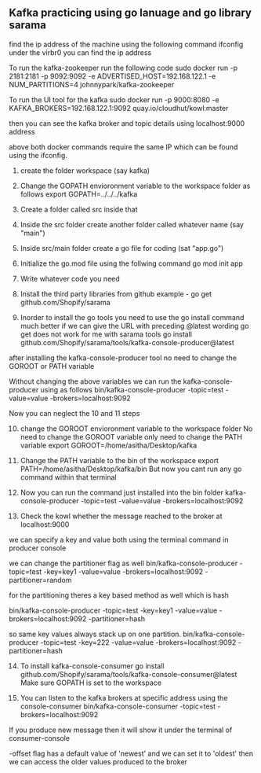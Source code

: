 ## Kafka practicing using go lanuage and go library sarama

find the ip address of the  machine using the following command
ifconfig
under the virbr0 you can find the ip address

To run the kafka-zookeeper run the following code
sudo docker run -p 2181:2181 -p 9092:9092 -e ADVERTISED_HOST=192.168.122.1  -e NUM_PARTITIONS=4 johnnypark/kafka-zookeeper

To run the UI tool for the kafka
sudo docker run -p 9000:8080 -e KAFKA_BROKERS=192.168.122.1:9092 quay.io/cloudhut/kowl:master

then you can see the kafka broker and topic details using 
localhost:9000 address


above both docker commands require the same IP which can be found using the ifconfig.

1. create the folder workspace (say kafka)

2. Change the GOPATH envioronment variable to the workspace folder as follows
   export GOPATH=../../../kafka

3. Create a folder called src inside that

4. Inside the src folder create another folder called whatever name (say "main")

5. Inside src/main folder create a go file for coding (sat "app.go")

6. Initialize the go.mod file using the follwing command
   go mod init app

7. Write whatever code you need

8. Install the third party libraries from github
   example - go get github.com/Shopify/sarama

9. Inorder to install the go tools you need to use the go install command
   much better if we can give the URL with preceding @latest wording
   go get does not work for me with sarama tools
   go install github.com/Shopify/sarama/tools/kafka-console-producer@latest

after installing the kafka-console-producer tool no need to change the GOROOT or PATH variable

Without changing the above variables we can run the kafka-console-producer using as follows 
bin/kafka-console-producer -topic=test -value=value -brokers=localhost:9092

Now  you can neglect the 10 and 11 steps

10. change the GOROOT envioronment variable to the workspace folder
No need to change the GOROOT variable only need to change the PATH variable
    export GOROOT=/home/asitha/Desktop/kafka

11. Change the PATH variable to the bin of the workspace
    export PATH=/home/asitha/Desktop/kafka/bin
    But now you cant run any go command within that terminal

12. Now you can run the command just installed into the bin folder
    kafka-console-producer -topic=test -value=value -brokers=localhost:9092

13. Check the kowl whether the message reached to the broker at
    localhost:9000

   
we can specify a key and value both using the terminal command in producer console

we can change the partitioner flag as well 
bin/kafka-console-producer -topic=test -key=key1 -value=value -brokers=localhost:9092 -partitioner=random

for the partitioning theres a key based method as well which is hash

bin/kafka-console-producer -topic=test -key=key1 -value=value -brokers=localhost:9092 -partitioner=hash

so same key values always stack up on one partition. 
bin/kafka-console-producer -topic=test -key=222 -value=value -brokers=localhost:9092 -partitioner=hash

14. To install kafka-console-consumer 
go install github.com/Shopify/sarama/tools/kafka-console-consumer@latest
Make sure GOPATH is set to the workspace 

15. You can listen to the kafka brokers at specific address using the console-consumer
bin/kafka-console-consumer -topic=test -brokers=localhost:9092

If you produce new message then it will show it under the terminal of consumer-console

-offset flag has a default value of 'newest' and we can set it to 'oldest' then we can access the older values produced to the broker 

